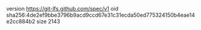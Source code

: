 version https://git-lfs.github.com/spec/v1
oid sha256:4de2ef9bbe3796b9acd9ccd67e31c31ecda50ed775324150b4eae14e2cc884b2
size 2143
